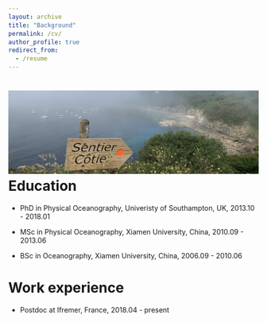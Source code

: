 ```yaml
---
layout: archive
title: "Background"
permalink: /cv/
author_profile: true
redirect_from:
  - /resume
---
```




![me](Brest.jpeg)
Education
======
- PhD in Physical Oceanography, Univeristy of Southampton, UK, 2013.10 - 2018.01

- MSc in Physical Oceanography, Xiamen University, China, 2010.09 - 2013.06

- BSc in Oceanography, Xiamen University, China, 2006.09 - 2010.06


Work experience
======
- Postdoc at Ifremer, France, 2018.04 - present

